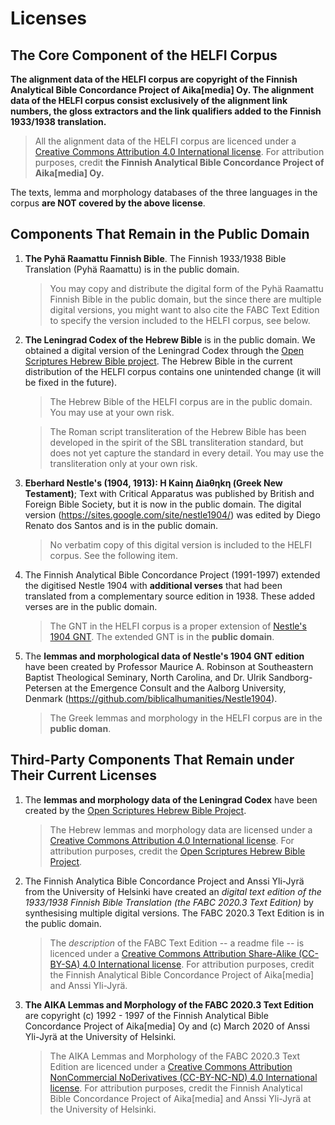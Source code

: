 # Licenses

## The Core Component of the HELFI Corpus

**The alignment data of the HELFI corpus are copyright of the Finnish Analytical Bible Concordance Project of Aika[media] Oy.  The alignment data of the HELFI corpus consist exclusively of the alignment link numbers, the gloss extractors and the link qualifiers added to the Finnish 1933/1938 translation.**

   > All the alignment data of the HELFI corpus are licenced under a [Creative Commons Attribution 4.0 International license](https://creativecommons.org/licenses/by/4.0/). For attribution purposes, credit **the Finnish Analytical Bible Concordance Project of Aika[media] Oy.**

The texts, lemma and morphology databases of the three languages in the corpus **are NOT covered by the above license**. 

## Components That Remain in the Public Domain

1. **The Pyhä Raamattu Finnish Bible**.  The Finnish 1933/1938 Bible Translation (Pyhä Raamattu) is in the public domain. 

   > You may copy and distribute the digital form of the Pyhä Raamattu Finnish Bible in the public domain, but the since there are multiple digital versions, you might want to also cite the FABC Text Edition to specify the version included to the HELFI corpus, see below. 

1. **The Leningrad Codex of the Hebrew Bible** is in the public domain. We obtained a digital version of the Leningrad Codex through the [Open Scriptures Hebrew Bible project](https://hb.openscriptures.org/).  The Hebrew Bible in the current distribution of the HELFI corpus contains one unintended change (it will be fixed in the future).   

   > The Hebrew Bible of the HELFI corpus are in the public domain.  You may use at your own risk.

   > The Roman script transliteration of the Hebrew Bible has been developed in the spirit of the SBL transliteration standard, but does not yet capture the standard in every detail.  You may use the transliteration only at your own risk.

1. **Eberhard Nestle's (1904, 1913): H Kainη ∆iaθηkη (Greek New Testament)**; Text with Critical Apparatus was published by British and Foreign Bible Society, but it is now in the public domain.  The digital version (https://sites.google.com/site/nestle1904/) was edited by Diego Renato dos Santos and is in the public domain.

   > No verbatim copy of this digital version is included to the HELFI corpus.  See the following item. 
    
1. The Finnish Analytical Bible Concordance Project (1991-1997) extended the digitised Nestle 1904 with **additional verses** that had been translated from a complementary source edition in 1938.  These added verses are in the public domain.

   > The GNT in the HELFI corpus is a proper extension of [Nestle's 1904 GNT](https://sites.google.com/site/nestle1904/).  The extended GNT is in the **public domain**.
       
1. The **lemmas and morphological data of Nestle's 1904 GNT edition** have been created by Professor Maurice A. Robinson at Southeastern Baptist Theological Seminary, North Carolina, and Dr. Ulrik Sandborg-Petersen at the Emergence Consult and the Aalborg University, Denmark (https://github.com/biblicalhumanities/Nestle1904).

   > The Greek lemmas and morphology in the HELFI corpus are in the **public doman**.

## Third-Party Components That Remain under Their Current Licenses

1. The **lemmas and morphology data of the Leningrad Codex** have been created by the [Open Scriptures Hebrew Bible Project](https://hb.openscriptures.org/).

   > The Hebrew lemmas and morphology data are licensed under a [Creative Commons Attribution 4.0 International license](https://creativecommons.org/licenses/by/4.0/). For attribution purposes, credit the [Open Scriptures Hebrew Bible Project](https://hb.openscriptures.org/).

1. The Finnish Analytica Bible Concordance Project and Anssi Yli-Jyrä from the University of Helsinki have created an *digital text edition of the 1933/1938 Finnish Bible Translation (the FABC 2020.3 Text Edition)* by synthesising multiple digital versions.  The FABC 2020.3 Text Edition is in the public domain.

   > The *description* of the FABC Text Edition -- a readme file -- is licenced under a [Creative Commons Attribution Share-Alike (CC-BY-SA) 4.0 International license](https://creativecommons.org/licenses/by-sa/4.0/).  For attribution purposes, credit the Finnish Analytical Bible Concordance Project of Aika[media] and Anssi Yli-Jyrä.
   
1. **The AIKA Lemmas and Morphology of the FABC 2020.3 Text Edition** are copyright (c) 1992 - 1997 of the Finnish Analytical Bible Concordance Project of Aika[media] Oy and (c) March 2020 of Anssi Yli-Jyrä at the University of Helsinki.

   > The AIKA Lemmas and Morphology of the FABC 2020.3 Text Edition are licenced under a [Creative Commons Attribution NonCommercial NoDerivatives (CC-BY-NC-ND) 4.0 International license](https://creativecommons.org/licenses/by-nc-nd/4.0/). For attribution purposes, credit the Finnish Analytical Bible Concordance Project of Aika[media] and Anssi Yli-Jyrä at the University of Helsinki.

